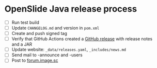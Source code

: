 # OpenSlide Java release process

- [ ] Run test build
- [ ] Update `CHANGELOG.md` and version in `pom.xml`
- [ ] Create and push signed tag
- [ ] Verify that GitHub Actions created a [GitHub release](https://github.com/openslide/openslide-java/releases) with release notes and a JAR
- [ ] Update website: `_data/releases.yaml`, `_includes/news.md`
- [ ] Send mail to -announce and -users
- [ ] Post to [forum.image.sc](https://forum.image.sc/c/announcements/10)
